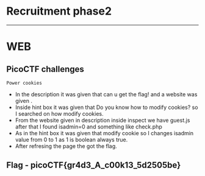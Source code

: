 # Recruitment phase2
------------------------------------------------------------------------------
# WEB
## PicoCTF challenges
```Power cookies```
- In the description it was given that can u get the flag! and a website was given .
- Inside hint box it was given that Do you know how to modify cookies? so I searched on how modify cookies.
- From the website given in description inside inspect we have guest.js after that I found isadmin=0  and something like check.php
- As in the hint box it was given that modify cookie so I changes isadmin value from 0 to 1 as 1 is boolean always true.
- After refresing the page the got the flag.
## Flag - picoCTF{gr4d3_A_c00k13_5d2505be}
